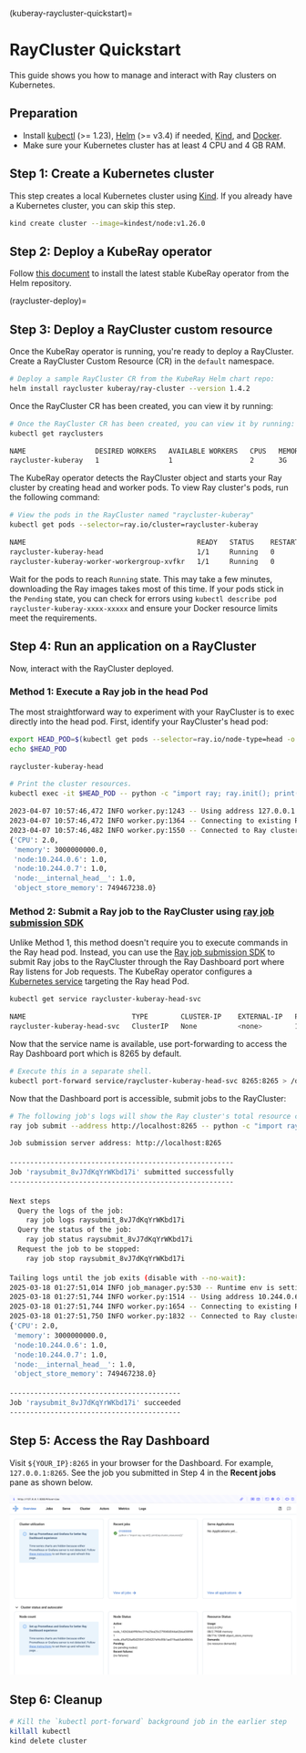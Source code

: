 (kuberay-raycluster-quickstart)=

# RayCluster Quickstart

This guide shows you how to manage and interact with Ray clusters on Kubernetes.

## Preparation

* Install [kubectl](https://kubernetes.io/docs/tasks/tools/#kubectl) (>= 1.23), [Helm](https://helm.sh/docs/intro/install/) (>= v3.4) if needed, [Kind](https://kind.sigs.k8s.io/docs/user/quick-start/#installation), and [Docker](https://docs.docker.com/engine/install/).
* Make sure your Kubernetes cluster has at least 4 CPU and 4 GB RAM.

## Step 1: Create a Kubernetes cluster

This step creates a local Kubernetes cluster using [Kind](https://kind.sigs.k8s.io/). If you already have a Kubernetes cluster, you can skip this step.

```sh
kind create cluster --image=kindest/node:v1.26.0
```

## Step 2: Deploy a KubeRay operator

Follow [this document](kuberay-operator-deploy) to install the latest stable KubeRay operator from the Helm repository.

(raycluster-deploy)=
## Step 3: Deploy a RayCluster custom resource

Once the KubeRay operator is running, you're ready to deploy a RayCluster. Create a RayCluster Custom Resource (CR) in the `default` namespace.

```sh
# Deploy a sample RayCluster CR from the KubeRay Helm chart repo:
helm install raycluster kuberay/ray-cluster --version 1.4.2
```


Once the RayCluster CR has been created, you can view it by running:

```sh
# Once the RayCluster CR has been created, you can view it by running:
kubectl get rayclusters
```

```sh
NAME                 DESIRED WORKERS   AVAILABLE WORKERS   CPUS   MEMORY   GPUS   STATUS   AGE
raycluster-kuberay   1                 1                   2      3G       0      ready    55s
```

The KubeRay operator detects the RayCluster object and starts your Ray cluster by creating head and worker pods. To view Ray cluster's pods, run the following command:

```sh
# View the pods in the RayCluster named "raycluster-kuberay"
kubectl get pods --selector=ray.io/cluster=raycluster-kuberay
```

```sh
NAME                                          READY   STATUS    RESTARTS   AGE
raycluster-kuberay-head                       1/1     Running   0          XXs
raycluster-kuberay-worker-workergroup-xvfkr   1/1     Running   0          XXs
```

Wait for the pods to reach `Running` state. This may take a few minutes, downloading the Ray images takes most of this time.
If your pods stick in the `Pending` state, you can check for errors using `kubectl describe pod raycluster-kuberay-xxxx-xxxxx` and ensure your Docker resource limits meet the requirements.

## Step 4: Run an application on a RayCluster

Now, interact with the RayCluster deployed.

### Method 1: Execute a Ray job in the head Pod

The most straightforward way to experiment with your RayCluster is to exec directly into the head pod.
First, identify your RayCluster's head pod:

```sh
export HEAD_POD=$(kubectl get pods --selector=ray.io/node-type=head -o custom-columns=POD:metadata.name --no-headers)
echo $HEAD_POD
```

```sh
raycluster-kuberay-head
```

```sh
# Print the cluster resources.
kubectl exec -it $HEAD_POD -- python -c "import ray; ray.init(); print(ray.cluster_resources())"
```

```sh
2023-04-07 10:57:46,472 INFO worker.py:1243 -- Using address 127.0.0.1:6379 set in the environment variable RAY_ADDRESS
2023-04-07 10:57:46,472 INFO worker.py:1364 -- Connecting to existing Ray cluster at address: 10.244.0.6:6379...
2023-04-07 10:57:46,482 INFO worker.py:1550 -- Connected to Ray cluster. View the dashboard at http://10.244.0.6:8265
{'CPU': 2.0,
 'memory': 3000000000.0,
 'node:10.244.0.6': 1.0,
 'node:10.244.0.7': 1.0,
 'node:__internal_head__': 1.0,
 'object_store_memory': 749467238.0}
```

### Method 2: Submit a Ray job to the RayCluster using [ray job submission SDK](jobs-quickstart)

Unlike Method 1, this method doesn't require you to execute commands in the Ray head pod.
Instead, you can use the [Ray job submission SDK](jobs-quickstart) to submit Ray jobs to the RayCluster through the Ray Dashboard port where Ray listens for Job requests.
The KubeRay operator configures a [Kubernetes service](https://kubernetes.io/docs/concepts/services-networking/service/) targeting the Ray head Pod.

```sh
kubectl get service raycluster-kuberay-head-svc
```

```sh
NAME                          TYPE        CLUSTER-IP    EXTERNAL-IP   PORT(S)                                         AGE
raycluster-kuberay-head-svc   ClusterIP   None          <none>        10001/TCP,8265/TCP,6379/TCP,8080/TCP,8000/TCP   57s
```

Now that the service name is available, use port-forwarding to access the Ray Dashboard port which is 8265 by default.

```sh
# Execute this in a separate shell.
kubectl port-forward service/raycluster-kuberay-head-svc 8265:8265 > /dev/null &
```

Now that the Dashboard port is accessible, submit jobs to the RayCluster:

```sh
# The following job's logs will show the Ray cluster's total resource capacity, including 2 CPUs.
ray job submit --address http://localhost:8265 -- python -c "import ray; ray.init(); print(ray.cluster_resources())"
```

```sh
Job submission server address: http://localhost:8265

-------------------------------------------------------
Job 'raysubmit_8vJ7dKqYrWKbd17i' submitted successfully
-------------------------------------------------------

Next steps
  Query the logs of the job:
    ray job logs raysubmit_8vJ7dKqYrWKbd17i
  Query the status of the job:
    ray job status raysubmit_8vJ7dKqYrWKbd17i
  Request the job to be stopped:
    ray job stop raysubmit_8vJ7dKqYrWKbd17i

Tailing logs until the job exits (disable with --no-wait):
2025-03-18 01:27:51,014	INFO job_manager.py:530 -- Runtime env is setting up.
2025-03-18 01:27:51,744	INFO worker.py:1514 -- Using address 10.244.0.6:6379 set in the environment variable RAY_ADDRESS
2025-03-18 01:27:51,744	INFO worker.py:1654 -- Connecting to existing Ray cluster at address: 10.244.0.6:6379...
2025-03-18 01:27:51,750	INFO worker.py:1832 -- Connected to Ray cluster. View the dashboard at 10.244.0.6:8265 
{'CPU': 2.0,
 'memory': 3000000000.0,
 'node:10.244.0.6': 1.0,
 'node:10.244.0.7': 1.0,
 'node:__internal_head__': 1.0,
 'object_store_memory': 749467238.0}

------------------------------------------
Job 'raysubmit_8vJ7dKqYrWKbd17i' succeeded
------------------------------------------
```

## Step 5: Access the Ray Dashboard

Visit `${YOUR_IP}:8265` in your browser for the Dashboard. For example, `127.0.0.1:8265`.
See the job you submitted in Step 4 in the **Recent jobs** pane as shown below.

![Ray Dashboard](../images/ray-dashboard.png)

## Step 6: Cleanup

```sh
# Kill the `kubectl port-forward` background job in the earlier step
killall kubectl
kind delete cluster
```
